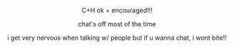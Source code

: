 <p align="center">C+H ok + encouraged!!! 
<p align="center">chat's off most of the time
<p align="center">i get very nervous when talking w/ people but if u wanna chat, i wont bite!!
